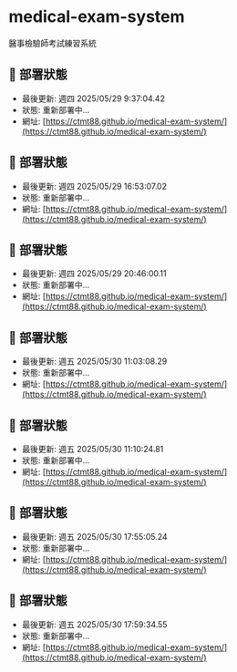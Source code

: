 # medical-exam-system
醫事檢驗師考試練習系統
 
## 🚀 部署狀態 
 
- 最後更新: 週四 2025/05/29  9:37:04.42 
- 狀態: 重新部署中... 
- 網址: [https://ctmt88.github.io/medical-exam-system/](https://ctmt88.github.io/medical-exam-system/) 
 
## 🚀 部署狀態 
 
- 最後更新: 週四 2025/05/29 16:53:07.02 
- 狀態: 重新部署中... 
- 網址: [https://ctmt88.github.io/medical-exam-system/](https://ctmt88.github.io/medical-exam-system/) 
 
## 🚀 部署狀態 
 
- 最後更新: 週四 2025/05/29 20:46:00.11 
- 狀態: 重新部署中... 
- 網址: [https://ctmt88.github.io/medical-exam-system/](https://ctmt88.github.io/medical-exam-system/) 
 
## 🚀 部署狀態 
 
- 最後更新: 週五 2025/05/30 11:03:08.29 
- 狀態: 重新部署中... 
- 網址: [https://ctmt88.github.io/medical-exam-system/](https://ctmt88.github.io/medical-exam-system/) 
 
## 🚀 部署狀態 
 
- 最後更新: 週五 2025/05/30 11:10:24.81 
- 狀態: 重新部署中... 
- 網址: [https://ctmt88.github.io/medical-exam-system/](https://ctmt88.github.io/medical-exam-system/) 
 
## 🚀 部署狀態 
 
- 最後更新: 週五 2025/05/30 17:55:05.24 
- 狀態: 重新部署中... 
- 網址: [https://ctmt88.github.io/medical-exam-system/](https://ctmt88.github.io/medical-exam-system/) 
 
## 🚀 部署狀態 
 
- 最後更新: 週五 2025/05/30 17:59:34.55 
- 狀態: 重新部署中... 
- 網址: [https://ctmt88.github.io/medical-exam-system/](https://ctmt88.github.io/medical-exam-system/) 
